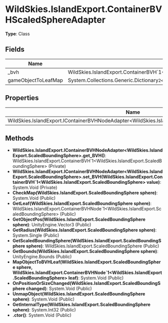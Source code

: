 ﻿# WildSkies.IslandExport.ContainerBVHScaledSphereAdapter

**Type**: Class

## Fields

| Name | Type | Access |
|------|------|--------|
| _bvh | WildSkies.IslandExport.ContainerBVH`1<WildSkies.IslandExport.ScaledBoundingSphere> | Private |
| gameObjectToLeafMap | System.Collections.Generic.Dictionary`2<WildSkies.IslandExport.ScaledBoundingSphere,WildSkies.IslandExport.ContainerBVHNode`1<WildSkies.IslandExport.ScaledBoundingSphere>> | Private |

## Properties

| Name | Type | Access |
|------|------|--------|
| WildSkies.IslandExport.IContainerBVHNodeAdapter<WildSkies.IslandExport.ScaledBoundingSphere>.BVH | WildSkies.IslandExport.ContainerBVH`1<WildSkies.IslandExport.ScaledBoundingSphere> | Private |

## Methods

- **WildSkies.IslandExport.IContainerBVHNodeAdapter<WildSkies.IslandExport.ScaledBoundingSphere>.get_BVH()**: WildSkies.IslandExport.ContainerBVH`1<WildSkies.IslandExport.ScaledBoundingSphere> (Private)
- **WildSkies.IslandExport.IContainerBVHNodeAdapter<WildSkies.IslandExport.ScaledBoundingSphere>.set_BVH(WildSkies.IslandExport.ContainerBVH`1<WildSkies.IslandExport.ScaledBoundingSphere> value)**: System.Void (Private)
- **CheckMap(WildSkies.IslandExport.ScaledBoundingSphere sphere)**: System.Void (Public)
- **GetLeaf(WildSkies.IslandExport.ScaledBoundingSphere sphere)**: WildSkies.IslandExport.ContainerBVHNode`1<WildSkies.IslandExport.ScaledBoundingSphere> (Public)
- **GetObjectPos(WildSkies.IslandExport.ScaledBoundingSphere sphere)**: UnityEngine.Vector3 (Public)
- **GetRadius(WildSkies.IslandExport.ScaledBoundingSphere sphere)**: System.Single (Public)
- **GetScaledBoundingSphere(WildSkies.IslandExport.ScaledBoundingSphere sphere)**: WildSkies.IslandExport.ScaledBoundingSphere (Public)
- **GetBounds(WildSkies.IslandExport.ScaledBoundingSphere sphere)**: UnityEngine.Bounds (Public)
- **MapObjectToBVHLeaf(WildSkies.IslandExport.ScaledBoundingSphere sphere, WildSkies.IslandExport.ContainerBVHNode`1<WildSkies.IslandExport.ScaledBoundingSphere> leaf)**: System.Void (Public)
- **OnPositionOrSizeChanged(WildSkies.IslandExport.ScaledBoundingSphere changed)**: System.Void (Public)
- **UnmapObject(WildSkies.IslandExport.ScaledBoundingSphere sphere)**: System.Void (Public)
- **GetInternalType(WildSkies.IslandExport.ScaledBoundingSphere sphere)**: System.Int32 (Public)
- **.ctor()**: System.Void (Public)

